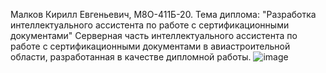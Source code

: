 Малков Кирилл Евгеньевич, М8О-411Б-20.
Тема диплома: "Разработка интеллектуального ассистента по работе с сертификационными документами"
Серверная часть интеллектуального ассистента по работе с сертификационными документами в авиастроительной области, разработанная в качестве дипломной работы.
![image](https://github.com/Kirikk44/DiplomModel/assets/69201580/565d3b5f-d4ea-4906-8656-505b7d23269b)

